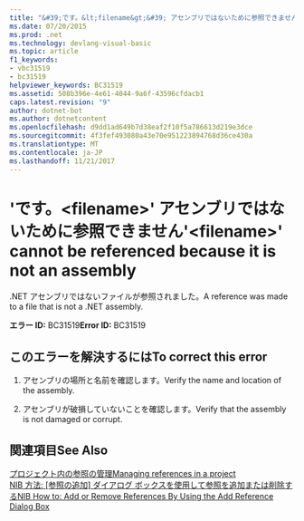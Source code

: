 ```yaml
---
title: "&#39;です。&lt;filename&gt;&#39; アセンブリではないために参照できません"
ms.date: 07/20/2015
ms.prod: .net
ms.technology: devlang-visual-basic
ms.topic: article
f1_keywords:
- vbc31519
- bc31519
helpviewer_keywords: BC31519
ms.assetid: 508b396e-4e61-4044-9a6f-43596cfdacb1
caps.latest.revision: "9"
author: dotnet-bot
ms.author: dotnetcontent
ms.openlocfilehash: d9dd1ad649b7d38eaf2f10f5a786613d219e3dce
ms.sourcegitcommit: 4f3fef493080a43e70e951223894768d36ce430a
ms.translationtype: MT
ms.contentlocale: ja-JP
ms.lasthandoff: 11/21/2017
---
```

# <a name="39ltfilenamegt39-cannot-be-referenced-because-it-is-not-an-assembly"></a><span data-ttu-id="4300c-102">&#39;です。&lt;filename&gt;&#39; アセンブリではないために参照できません</span><span class="sxs-lookup"><span data-stu-id="4300c-102">&#39;&lt;filename&gt;&#39; cannot be referenced because it is not an assembly</span></span>
<span data-ttu-id="4300c-103">.NET アセンブリではないファイルが参照されました。</span><span class="sxs-lookup"><span data-stu-id="4300c-103">A reference was made to a file that is not a .NET assembly.</span></span>  
  
 <span data-ttu-id="4300c-104">**エラー ID:** BC31519</span><span class="sxs-lookup"><span data-stu-id="4300c-104">**Error ID:** BC31519</span></span>  
  
## <a name="to-correct-this-error"></a><span data-ttu-id="4300c-105">このエラーを解決するには</span><span class="sxs-lookup"><span data-stu-id="4300c-105">To correct this error</span></span>  
  
1.  <span data-ttu-id="4300c-106">アセンブリの場所と名前を確認します。</span><span class="sxs-lookup"><span data-stu-id="4300c-106">Verify the name and location of the assembly.</span></span>  
  
2.  <span data-ttu-id="4300c-107">アセンブリが破損していないことを確認します。</span><span class="sxs-lookup"><span data-stu-id="4300c-107">Verify that the assembly is not damaged or corrupt.</span></span>  
  
## <a name="see-also"></a><span data-ttu-id="4300c-108">関連項目</span><span class="sxs-lookup"><span data-stu-id="4300c-108">See Also</span></span>  
 [<span data-ttu-id="4300c-109">プロジェクト内の参照の管理</span><span class="sxs-lookup"><span data-stu-id="4300c-109">Managing references in a project</span></span>](/visualstudio/ide/managing-references-in-a-project)  
 <span data-ttu-id="4300c-110">[NIB 方法: [参照の追加] ダイアログ ボックスを使用して参照を追加または削除する](http://msdn.microsoft.com/en-us/3bd75d61-f00c-47c0-86a2-dd1f20e231c9)</span><span class="sxs-lookup"><span data-stu-id="4300c-110">[NIB How to: Add or Remove References By Using the Add Reference Dialog Box](http://msdn.microsoft.com/en-us/3bd75d61-f00c-47c0-86a2-dd1f20e231c9)</span></span>
